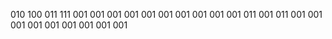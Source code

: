 010
100
011
111
001
001
001
001
001
001
001
001
001
001
011
001
011
001
001
001
001
001
001
001
001
001

